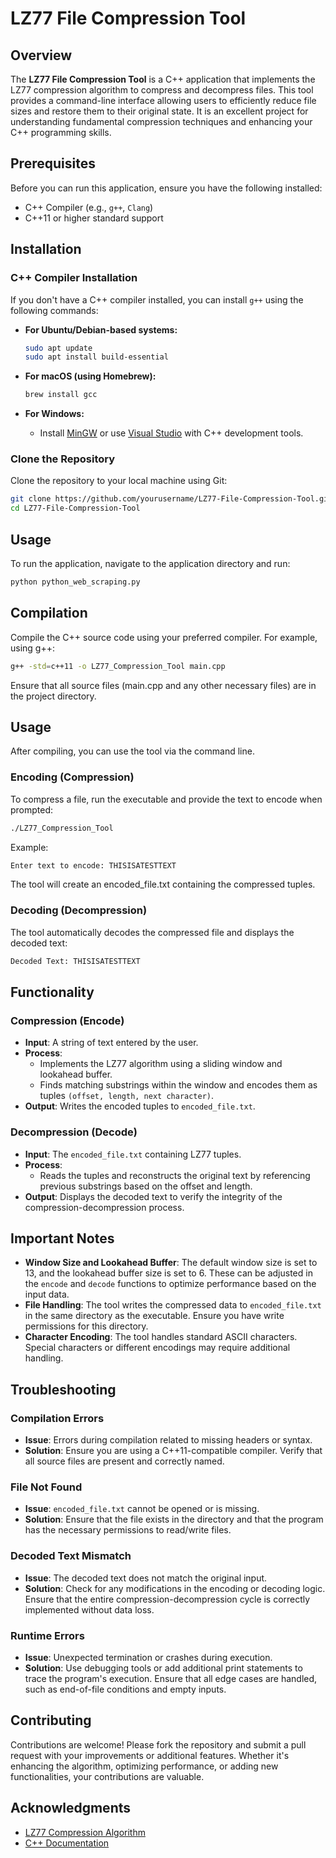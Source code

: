 # LZ77 File Compression Tool

## Overview
The **LZ77 File Compression Tool** is a C++ application that implements the LZ77 compression algorithm to compress and decompress files. This tool provides a command-line interface allowing users to efficiently reduce file sizes and restore them to their original state. It is an excellent project for understanding fundamental compression techniques and enhancing your C++ programming skills.

## Prerequisites
Before you can run this application, ensure you have the following installed:
- C++ Compiler (e.g., `g++`, `Clang`)
- C++11 or higher standard support

## Installation

### C++ Compiler Installation
If you don't have a C++ compiler installed, you can install `g++` using the following commands:

- **For Ubuntu/Debian-based systems:**
  ```bash
  sudo apt update
  sudo apt install build-essential

- **For macOS (using Homebrew):**
    ```bash
    brew install gcc
    ```

- **For Windows:**
    - Install [MinGW](http://www.mingw.org/) or use [Visual Studio](https://visualstudio.microsoft.com/) with C++ development tools.

### Clone the Repository
Clone the repository to your local machine using Git:
```bash
git clone https://github.com/yourusername/LZ77-File-Compression-Tool.git
cd LZ77-File-Compression-Tool
```


## Usage
To run the application, navigate to the application directory and run:
```bash
python python_web_scraping.py
```

## Compilation
Compile the C++ source code using your preferred compiler. For example, using g++:
```bash
g++ -std=c++11 -o LZ77_Compression_Tool main.cpp
```
Ensure that all source files (main.cpp and any other necessary files) are in the project directory.

## Usage
After compiling, you can use the tool via the command line.

### Encoding (Compression)
To compress a file, run the executable and provide the text to encode when prompted:
```bash
./LZ77_Compression_Tool
```

Example:
```bash
Enter text to encode: THISISATESTTEXT
```
The tool will create an encoded_file.txt containing the compressed tuples.


### Decoding (Decompression)
The tool automatically decodes the compressed file and displays the decoded text:

```bash
Decoded Text: THISISATESTTEXT
```

## Functionality

### Compression (Encode)
- **Input**: A string of text entered by the user.
- **Process**:
  - Implements the LZ77 algorithm using a sliding window and lookahead buffer.
  - Finds matching substrings within the window and encodes them as tuples `(offset, length, next character)`.
- **Output**: Writes the encoded tuples to `encoded_file.txt`.

### Decompression (Decode)
- **Input**: The `encoded_file.txt` containing LZ77 tuples.
- **Process**:
  - Reads the tuples and reconstructs the original text by referencing previous substrings based on the offset and length.
- **Output**: Displays the decoded text to verify the integrity of the compression-decompression process.

## Important Notes
- **Window Size and Lookahead Buffer**: The default window size is set to 13, and the lookahead buffer size is set to 6. These can be adjusted in the `encode` and `decode` functions to optimize performance based on the input data.
- **File Handling**: The tool writes the compressed data to `encoded_file.txt` in the same directory as the executable. Ensure you have write permissions for this directory.
- **Character Encoding**: The tool handles standard ASCII characters. Special characters or different encodings may require additional handling.

## Troubleshooting

### Compilation Errors
- **Issue**: Errors during compilation related to missing headers or syntax.
- **Solution**: Ensure you are using a C++11-compatible compiler. Verify that all source files are present and correctly named.

### File Not Found
- **Issue**: `encoded_file.txt` cannot be opened or is missing.
- **Solution**: Ensure that the file exists in the directory and that the program has the necessary permissions to read/write files.

### Decoded Text Mismatch
- **Issue**: The decoded text does not match the original input.
- **Solution**: Check for any modifications in the encoding or decoding logic. Ensure that the entire compression-decompression cycle is correctly implemented without data loss.

### Runtime Errors
- **Issue**: Unexpected termination or crashes during execution.
- **Solution**: Use debugging tools or add additional print statements to trace the program's execution. Ensure that all edge cases are handled, such as end-of-file conditions and empty inputs.

## Contributing
Contributions are welcome! Please fork the repository and submit a pull request with your improvements or additional features. Whether it's enhancing the algorithm, optimizing performance, or adding new functionalities, your contributions are valuable.

## Acknowledgments
- [LZ77 Compression Algorithm](https://en.wikipedia.org/wiki/LZ77_and_LZ78)
- [C++ Documentation](https://cplusplus.com/doc/tutorial/)
